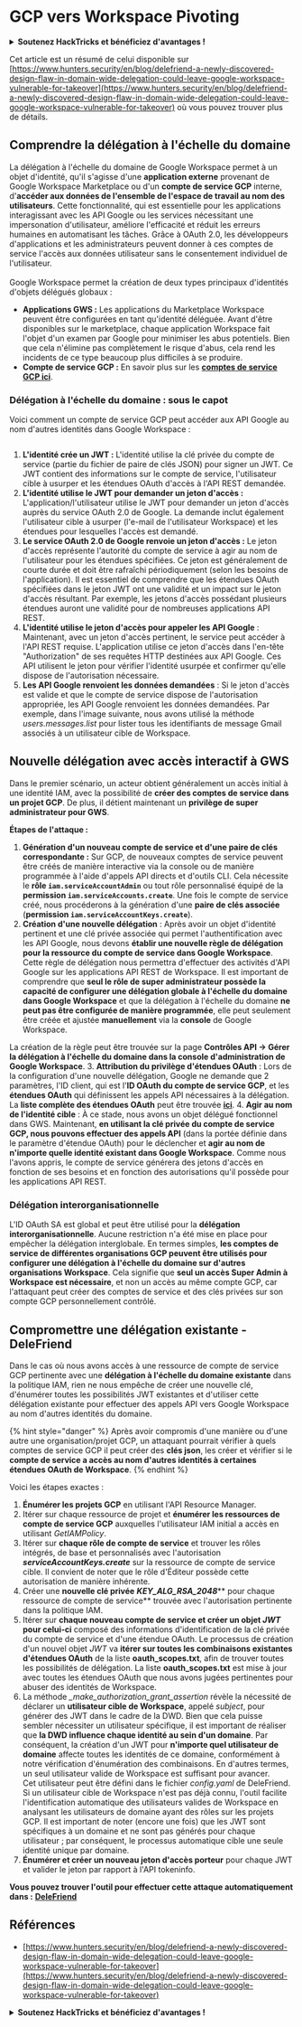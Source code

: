 # GCP vers Workspace Pivoting

<details>

<summary><strong>Soutenez HackTricks et bénéficiez d'avantages !</strong></summary>

* Si vous souhaitez voir votre **entreprise annoncée dans HackTricks** ou si vous souhaitez accéder à la **dernière version de PEASS ou télécharger HackTricks en PDF**, consultez les [**PLANS D'ABONNEMENT**](https://github.com/sponsors/carlospolop) !
* Obtenez le [**swag officiel PEASS & HackTricks**](https://peass.creator-spring.com)
* Découvrez [**The PEASS Family**](https://opensea.io/collection/the-peass-family), notre collection exclusive de [**NFT**](https://opensea.io/collection/the-peass-family)
* **Rejoignez le** 💬 [**groupe Discord**](https://discord.gg/hRep4RUj7f) ou le [**groupe Telegram**](https://t.me/peass) ou **suivez** moi sur **Twitter** 🐦 [**@carlospolopm**](https://twitter.com/carlospolopm)**.**
* **Partagez vos astuces de piratage en soumettant des PR aux** [**HackTricks**](https://github.com/carlospolop/hacktricks) et [**HackTricks Cloud**](https://github.com/carlospolop/hacktricks-cloud) github repos.

</details>

Cet article est un résumé de celui disponible sur [https://www.hunters.security/en/blog/delefriend-a-newly-discovered-design-flaw-in-domain-wide-delegation-could-leave-google-workspace-vulnerable-for-takeover](https://www.hunters.security/en/blog/delefriend-a-newly-discovered-design-flaw-in-domain-wide-delegation-could-leave-google-workspace-vulnerable-for-takeover) où vous pouvez trouver plus de détails.

## **Comprendre la délégation à l'échelle du domaine**

La délégation à l'échelle du domaine de Google Workspace permet à un objet d'identité, qu'il s'agisse d'une **application externe** provenant de Google Workspace Marketplace ou d'un **compte de service GCP** interne, d'**accéder aux données de l'ensemble de l'espace de travail au nom des utilisateurs**. Cette fonctionnalité, qui est essentielle pour les applications interagissant avec les API Google ou les services nécessitant une impersonation d'utilisateur, améliore l'efficacité et réduit les erreurs humaines en automatisant les tâches. Grâce à OAuth 2.0, les développeurs d'applications et les administrateurs peuvent donner à ces comptes de service l'accès aux données utilisateur sans le consentement individuel de l'utilisateur.\
\
Google Workspace permet la création de deux types principaux d'identités d'objets délégués globaux :

* **Applications GWS :** Les applications du Marketplace Workspace peuvent être configurées en tant qu'identité déléguée. Avant d'être disponibles sur le marketplace, chaque application Workspace fait l'objet d'un examen par Google pour minimiser les abus potentiels. Bien que cela n'élimine pas complètement le risque d'abus, cela rend les incidents de ce type beaucoup plus difficiles à se produire.
* **Compte de service GCP :** En savoir plus sur les [**comptes de service GCP ici**](gcp-basic-information.md#service-accounts).

### **Délégation à l'échelle du domaine : sous le capot**

Voici comment un compte de service GCP peut accéder aux API Google au nom d'autres identités dans Google Workspace :

<figure><img src="../../.gitbook/assets/image.png" alt=""><figcaption></figcaption></figure>

1. &#x20;**L'identité crée un JWT :** L'identité utilise la clé privée du compte de service (partie du fichier de paire de clés JSON) pour signer un JWT. Ce JWT contient des informations sur le compte de service, l'utilisateur cible à usurper et les étendues OAuth d'accès à l'API REST demandée.
2. &#x20;**L'identité utilise le JWT pour demander un jeton d'accès :** L'application/l'utilisateur utilise le JWT pour demander un jeton d'accès auprès du service OAuth 2.0 de Google. La demande inclut également l'utilisateur cible à usurper (l'e-mail de l'utilisateur Workspace) et les étendues pour lesquelles l'accès est demandé.
3. **Le service OAuth 2.0 de Google renvoie un jeton d'accès :** Le jeton d'accès représente l'autorité du compte de service à agir au nom de l'utilisateur pour les étendues spécifiées. Ce jeton est généralement de courte durée et doit être rafraîchi périodiquement (selon les besoins de l'application). Il est essentiel de comprendre que les étendues OAuth spécifiées dans le jeton JWT ont une validité et un impact sur le jeton d'accès résultant. Par exemple, les jetons d'accès possédant plusieurs étendues auront une validité pour de nombreuses applications API REST.
4. **L'identité utilise le jeton d'accès pour appeler les API Google** : Maintenant, avec un jeton d'accès pertinent, le service peut accéder à l'API REST requise. L'application utilise ce jeton d'accès dans l'en-tête "Authorization" de ses requêtes HTTP destinées aux API Google. Ces API utilisent le jeton pour vérifier l'identité usurpée et confirmer qu'elle dispose de l'autorisation nécessaire.&#x20;
5. **Les API Google renvoient les données demandées** : Si le jeton d'accès est valide et que le compte de service dispose de l'autorisation appropriée, les API Google renvoient les données demandées. Par exemple, dans l'image suivante, nous avons utilisé la méthode _users.messages.list_ pour lister tous les identifiants de message Gmail associés à un utilisateur cible de Workspace.&#x20;

## Nouvelle délégation avec accès interactif à GWS

Dans le premier scénario, un acteur obtient généralement un accès initial à une identité IAM, avec la possibilité de **créer des comptes de service dans un projet GCP**. De plus, il détient maintenant un **privilège de super administrateur pour GWS**.

**Étapes de l'attaque :**

1. **Génération d'un nouveau compte de service et d'une paire de clés correspondante :** Sur GCP, de nouveaux comptes de service peuvent être créés de manière interactive via la console ou de manière programmée à l'aide d'appels API directs et d'outils CLI. Cela nécessite le **rôle `iam.serviceAccountAdmin`** ou tout rôle personnalisé équipé de la **permission `iam.serviceAccounts.create`**. Une fois le compte de service créé, nous procéderons à la génération d'une **paire de clés associée** (**permission `iam.serviceAccountKeys.create`**).
2. **Création d'une nouvelle délégation** : Après avoir un objet d'identité pertinent et une clé privée associée qui permet l'authentification avec les API Google, nous devons **établir une nouvelle règle de délégation pour la ressource du compte de service dans Google Workspace**. Cette règle de délégation nous permettra d'effectuer des activités d'API Google sur les applications API REST de Workspace. Il est important de comprendre que **seul le rôle de super administrateur possède la capacité de configurer une délégation globale à l'échelle du domaine dans Google Workspace** et que la délégation à l'échelle du domaine **ne peut pas être configurée de manière programmée**, elle peut seulement être créée et ajustée **manuellement** via la **console** de Google Workspace.

La création de la règle peut être trouvée sur la page **Contrôles API → Gérer la délégation à l'échelle du domaine dans la console d'administration de Google Workspace**.
3. **Attribution du privilège d'étendues OAuth** : Lors de la configuration d'une nouvelle délégation, Google ne demande que 2 paramètres, l'ID client, qui est l'**ID OAuth du compte de service GCP**, et les **étendues OAuth** qui définissent les appels API nécessaires à la délégation.\
La **liste complète des étendues OAuth** peut être trouvée [**ici**](https://developers.google.com/identity/protocols/oauth2/scopes).
4. **Agir au nom de l'identité cible** : À ce stade, nous avons un objet délégué fonctionnel dans GWS. Maintenant, **en utilisant la clé privée du compte de service GCP, nous pouvons effectuer des appels API** (dans la portée définie dans le paramètre d'étendue OAuth) pour le déclencher et **agir au nom de n'importe quelle identité existant dans Google Workspace**. Comme nous l'avons appris, le compte de service générera des jetons d'accès en fonction de ses besoins et en fonction des autorisations qu'il possède pour les applications API REST.
### Délégation interorganisationnelle

L'ID OAuth SA est global et peut être utilisé pour la **délégation interorganisationnelle**. Aucune restriction n'a été mise en place pour empêcher la délégation interglobale. En termes simples, **les comptes de service de différentes organisations GCP peuvent être utilisés pour configurer une délégation à l'échelle du domaine sur d'autres organisations Workspace**. Cela signifie que **seul un accès Super Admin à Workspace est nécessaire**, et non un accès au même compte GCP, car l'attaquant peut créer des comptes de service et des clés privées sur son compte GCP personnellement contrôlé.

## Compromettre une délégation existante - DeleFriend

Dans le cas où nous avons accès à une ressource de compte de service GCP pertinente avec une **délégation à l'échelle du domaine existante** dans la politique IAM, rien ne nous empêche de créer une nouvelle clé, d'énumérer toutes les possibilités JWT existantes et d'utiliser cette délégation existante pour effectuer des appels API vers Google Workspace au nom d'autres identités du domaine.

{% hint style="danger" %}
Après avoir compromis d'une manière ou d'une autre une organisation/projet GCP, un attaquant pourrait vérifier à quels comptes de service GCP il peut créer des **clés json**, les créer et vérifier si le **compte de service a accès au nom d'autres identités à certaines étendues OAuth de Workspace**.
{% endhint %}

Voici les étapes exactes :

1. **Énumérer les projets GCP** en utilisant l'API Resource Manager.
2. Itérer sur chaque ressource de projet et **énumérer les ressources de compte de service GCP** auxquelles l'utilisateur IAM initial a accès en utilisant _GetIAMPolicy_.
3. Itérer sur **chaque rôle de compte de service** et trouver les rôles intégrés, de base et personnalisés avec l'autorisation _**serviceAccountKeys.create**_ sur la ressource de compte de service cible. Il convient de noter que le rôle d'Éditeur possède cette autorisation de manière inhérente.
4. Créer une **nouvelle clé privée** _**KEY\_ALG\_RSA\_2048**_** pour chaque ressource de compte de service** trouvée avec l'autorisation pertinente dans la politique IAM.
5. Itérer sur **chaque nouveau compte de service et créer un objet **_**JWT**_** pour celui-ci** composé des informations d'identification de la clé privée du compte de service et d'une étendue OAuth. Le processus de création d'un nouvel objet _JWT_ va **itérer sur toutes les combinaisons existantes d'étendues OAuth** de la liste **oauth\_scopes.txt**, afin de trouver toutes les possibilités de délégation. La liste **oauth\_scopes.txt** est mise à jour avec toutes les étendues OAuth que nous avons jugées pertinentes pour abuser des identités de Workspace.
6. La méthode _\_make\_authorization\_grant\_assertion_ révèle la nécessité de déclarer un **utilisateur cible de Workspace**, appelé _subject_, pour générer des JWT dans le cadre de la DWD. Bien que cela puisse sembler nécessiter un utilisateur spécifique, il est important de réaliser que **la DWD influence chaque identité au sein d'un domaine**. Par conséquent, la création d'un JWT pour **n'importe quel utilisateur de domaine** affecte toutes les identités de ce domaine, conformément à notre vérification d'énumération des combinaisons. En d'autres termes, un seul utilisateur valide de Workspace est suffisant pour avancer.\
Cet utilisateur peut être défini dans le fichier _config.yaml_ de DeleFriend. Si un utilisateur cible de Workspace n'est pas déjà connu, l'outil facilite l'identification automatique des utilisateurs valides de Workspace en analysant les utilisateurs de domaine ayant des rôles sur les projets GCP. Il est important de noter (encore une fois) que les JWT sont spécifiques à un domaine et ne sont pas générés pour chaque utilisateur ; par conséquent, le processus automatique cible une seule identité unique par domaine.
7. **Énumérer et créer un nouveau jeton d'accès porteur** pour chaque JWT et valider le jeton par rapport à l'API tokeninfo.

**Vous pouvez trouver l'outil pour effectuer cette attaque automatiquement dans :** [**DeleFriend**](https://github.com/axon-git/DeleFriend)

## Références

* [https://www.hunters.security/en/blog/delefriend-a-newly-discovered-design-flaw-in-domain-wide-delegation-could-leave-google-workspace-vulnerable-for-takeover](https://www.hunters.security/en/blog/delefriend-a-newly-discovered-design-flaw-in-domain-wide-delegation-could-leave-google-workspace-vulnerable-for-takeover)

<details>

<summary><strong>Soutenez HackTricks et bénéficiez d'avantages !</strong></summary>

* Si vous souhaitez voir votre **entreprise annoncée dans HackTricks** ou si vous souhaitez accéder à la **dernière version de PEASS ou télécharger HackTricks en PDF**, consultez les [**PLANS D'ABONNEMENT**](https://github.com/sponsors/carlospolop) !
* Obtenez le [**swag officiel PEASS & HackTricks**](https://peass.creator-spring.com)
* Découvrez [**The PEASS Family**](https://opensea.io/collection/the-peass-family), notre collection exclusive de [**NFTs**](https://opensea.io/collection/the-peass-family)
* **Rejoignez le** 💬 [**groupe Discord**](https://discord.gg/hRep4RUj7f) ou le [**groupe Telegram**](https://t.me/peass) ou **suivez** moi sur **Twitter** 🐦 [**@carlospolopm**](https://twitter.com/carlospolopm)**.**
* **Partagez vos astuces de piratage en soumettant des PR aux** [**HackTricks**](https://github.com/carlospolop/hacktricks) **et** [**HackTricks Cloud**](https://github.com/carlospolop/hacktricks-cloud) **github repos.**

</details>
